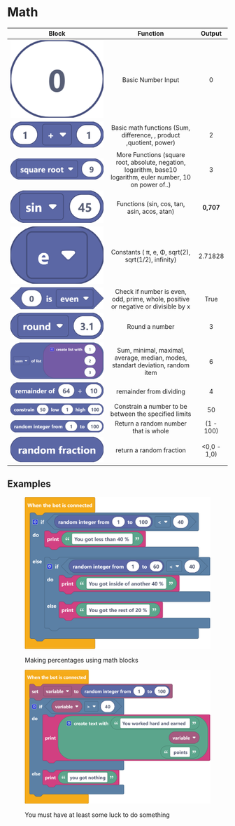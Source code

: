 # Math

|                                         Block                                         |                                                    Function                                                    |    Output   |
| :-----------------------------------------------------------------------------------: | :------------------------------------------------------------------------------------------------------------: | :---------: |
|   <img src="../../.gitbook/assets/screenshot (58) (2).png" alt="" data-size="line">   |                                               Basic Number Input                                               |      0      |
| <img src="../../.gitbook/assets/screenshot (59) (2).png" alt="" data-size="original"> |                       Basic math functions (Sum, difference, , product ,quotient, power)                       |      2      |
|                    ![](<../../.gitbook/assets/screenshot (60).png>)                   | More Functions (square root, absolute, negation, logarithm, base10 logarithm, euler number, 10 on power of..)  |      3      |
|   <img src="../../.gitbook/assets/screenshot (61).png" alt="" data-size="original">   |                                   Functions (sin, cos, tan, asin, acos, atan)                                  |  **0,707**  |
| <img src="../../.gitbook/assets/screenshot (62) (1).png" alt="" data-size="original"> |                               Constants ( π, e, Φ, sqrt(2),  sqrt(1/2), infinity)                              |   2.71828   |
|                  ![](<../../.gitbook/assets/screenshot (63) (1).png>)                 |               Check if number is even, odd, prime, whole, positive or negative or divisible by x               |     True    |
|                    ![](<../../.gitbook/assets/screenshot (64).png>)                   |                                                 Round a number                                                 |      3      |
|                  ![](<../../.gitbook/assets/screenshot (65) (1).png>)                 |                 Sum, minimal, maximal, average, median, modes, standart deviation, random item                 |      6      |
|                  ![](<../../.gitbook/assets/screenshot (66) (1).png>)                 |                                             remainder from dividing                                            |      4      |
|                    ![](<../../.gitbook/assets/screenshot (67).png>)                   |                              Constrain a number to be between the specified limits                             |      50     |
|                    ![](<../../.gitbook/assets/screenshot (68).png>)                   |                                      Return a random number that is whole                                      |  (1 - 100)  |
|                    ![](<../../.gitbook/assets/screenshot (69).png>)                   |                                           return a random fraction                                             | <0,0 - 1,0) |

## Examples

<figure><img src="../../.gitbook/assets/screenshot (70).png" alt=""><figcaption><p>Making percentages using math blocks<br></p></figcaption></figure>

<figure><img src="../../.gitbook/assets/screenshot (71).png" alt=""><figcaption><p>You must have at least some luck to do something</p></figcaption></figure>
